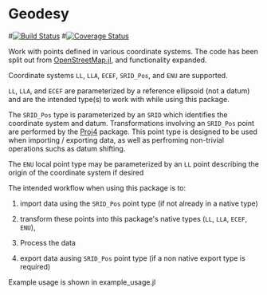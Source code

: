 # Geodesy

#[![Build Status](https://travis-ci.org/JuliaGeo/Geodesy.jl.svg?branch=master)](https://travis-ci.org/JuliaGeo/Geodesy.jl)
#[![Coverage Status](http://img.shields.io/coveralls/JuliaGeo/Geodesy.jl.svg)](https://coveralls.io/r/JuliaGeo/Geodesy.jl)

Work with points defined in various coordinate systems. The code has been split out from [OpenStreetMap.jl](https://github.com/tedsteiner/OpenStreetMap.jl), and functionality expanded.

Coordinate systems `LL`, `LLA`, `ECEF`, `SRID_Pos`, and `ENU` are supported.

`LL`, `LLA`, and `ECEF` are parameterized by a reference ellipsoid (not a datum) and are the intended type(s) to work with while using this package. 

The `SRID_Pos` type is parameterized by an `SRID` which identifies the coordinate system and datum. Transformations involving an `SRID_Pos` point are performed by the [Proj4](https://github.com/FugroRoames/Proj4.jl) package.  This point type is designed to be used when importing / exporting data, as well as perfroming non-trivial operations suchs as datum shifting.

The `ENU` local point type may be parameterized by an `LL` point describing the origin of the coordinate system if desired

The intended workflow when using this package is to:

1. import data using the `SRID_Pos` point type (if not already in a native type)

2. transform these points into this package's native types (`LL`, `LLA`, `ECEF`, `ENU`),

3. Process the data

4. export data ausing `SRID_Pos` point type (if a non native export type is required)


Example usage is shown in example_usage.jl


